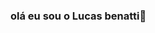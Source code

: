 ### olá eu sou o Lucas benatti👋

<!--
**lucasbenattiweb/lucasbenattiweb** is a ✨ _special_ ✨ repository because its `README.md` (this file) appears on your GitHub profile.

Here are some ideas to get you started:

- 🔭 Trabalho com Front-end
- 🌱 Estudante de Analise e Desenvolvimento de Sistemas
